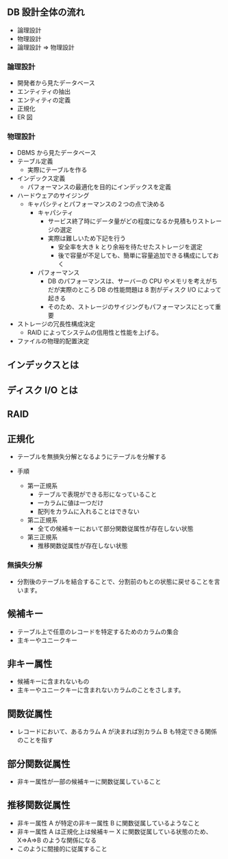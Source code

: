 ## DB 設計全体の流れ

- 論理設計
- 物理設計
- 論理設計 => 物理設計

### 論理設計

- 開発者から見たデータベース
- エンティティの抽出
- エンティティの定義
- 正規化
- ER 図

### 物理設計

- DBMS から見たデータベース
- テーブル定義
  - 実際にテーブルを作る
- インデックス定義
  - パフォーマンスの最適化を目的にインデックスを定義
- ハードウェアのサイジング
  - キャパシティとパフォーマンスの２つの点で決める
    - キャパシティ
      - サービス終了時にデータ量がどの程度になるか見積もりストレージの選定
      - 実際は難しいため下記を行う
        - 安全率を大き k とり余裕を待たせたストレージを選定
        - 後で容量が不足しても、簡単に容量追加できる構成にしておく
    - パフォーマンス
      - DB のパフォーマンスは、サーバーの CPU やメモリを考えがちだが実際のところ DB の性能問題は 8 割がディスク I/O によって起きる
      - そのため、ストレージのサイジングもパフォーマンスにとって重要
- ストレージの冗長性構成決定
  - RAID によってシステムの信用性と性能を上げる。
- ファイルの物理的配置決定

## インデックスとは

## ディスク I/O とは

## RAID

## 正規化

- テーブルを無損失分解となるようにテーブルを分解する

- 手順
  - 第一正規系
    - テーブルで表現ができる形になっていること
    - 一カラムに値は一つだけ
    - 配列をカラムに入れることはできない
  - 第二正規系
    - 全ての候補キーにおいて部分関数従属性が存在しない状態
  - 第三正規系
    - 推移関数従属性が存在しない状態

### 無損失分解

- 分割後のテーブルを結合することで、分割前のもとの状態に戻せることを言います。

## 候補キー

- テーブル上で任意のレコードを特定するためのカラムの集合
- 主キーやユニークキー

## 非キー属性

- 候補キーに含まれないもの
- 主キーやユニークキーに含まれないカラムのことをさします。

## 関数従属性

- レコードにおいて、あるカラム A が決まれば別カラム B も特定できる関係のことを指す

## 部分関数従属性

- 非キー属性が一部の候補キーに関数従属していること

## 推移関数従属性

- 非キー属性 A が特定の非キー属性 B に関数従属しているようなこと
- 非キー属性 A は正規化上は候補キー X に関数従属している状態のため、X=>A=>B のような関係になる
- このように間接的に従属すること
